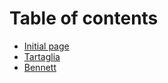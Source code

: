 # Table of contents

* [Initial page](README.md)
* [Tartaglia](zhongli.md)
* [Bennett](bennett.md)

